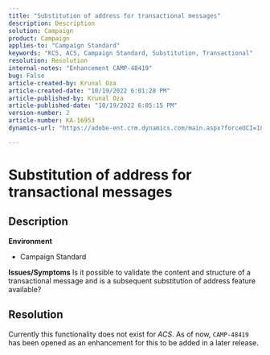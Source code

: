 ```yaml
---
title: "Substitution of address for transactional messages"
description: Description
solution: Campaign
product: Campaign
applies-to: "Campaign Standard"
keywords: "KCS, ACS, Campaign Standard, Substitution, Transactional"
resolution: Resolution
internal-notes: "Enhancement CAMP-48419"
bug: False
article-created-by: Krunal Oza
article-created-date: "10/19/2022 6:01:28 PM"
article-published-by: Krunal Oza
article-published-date: "10/19/2022 6:05:15 PM"
version-number: 2
article-number: KA-16953
dynamics-url: "https://adobe-ent.crm.dynamics.com/main.aspx?forceUCI=1&pagetype=entityrecord&etn=knowledgearticle&id=b72c890b-d84f-ed11-bba2-00224808679b"

---
```

# Substitution of address for transactional messages

## Description

<b>Environment</b>
- Campaign Standard



<b>Issues/Symptoms</b>
Is it possible to validate the content and structure of a transactional message and is a subsequent substitution of address feature available?


## Resolution


Currently this functionality does not exist for *ACS*. As of now, `CAMP-48419` has been opened as an enhancement for this to be added in a later release.
